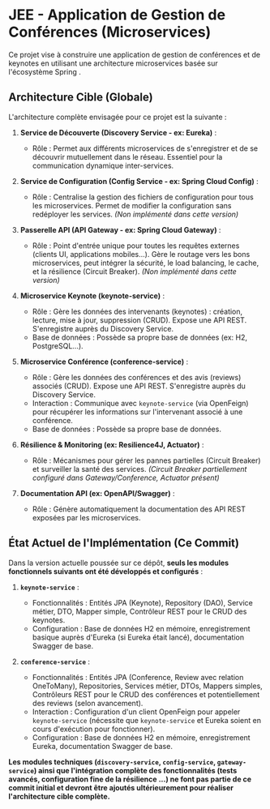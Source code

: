 # JEE - Application de Gestion de Conférences (Microservices)

Ce projet vise à construire une application de gestion de conférences et de keynotes en utilisant une architecture microservices basée sur l'écosystème Spring .

## Architecture Cible (Globale)

L'architecture complète envisagée pour ce projet est la suivante :

1.  **Service de Découverte (Discovery Service - ex: Eureka)** :
    *   Rôle : Permet aux différents microservices de s'enregistrer et de se découvrir mutuellement dans le réseau. Essentiel pour la communication dynamique inter-services.

2.  **Service de Configuration (Config Service - ex: Spring Cloud Config)** :
    *   Rôle : Centralise la gestion des fichiers de configuration pour tous les microservices. Permet de modifier la configuration sans redéployer les services. *(Non implémenté dans cette version)*

3.  **Passerelle API (API Gateway - ex: Spring Cloud Gateway)** :
    *   Rôle : Point d'entrée unique pour toutes les requêtes externes (clients UI, applications mobiles...). Gère le routage vers les bons microservices, peut intégrer la sécurité, le load balancing, le cache, et la résilience (Circuit Breaker). *(Non implémenté dans cette version)*

4.  **Microservice Keynote (keynote-service)** :
    *   Rôle : Gère les données des intervenants (keynotes) : création, lecture, mise à jour, suppression (CRUD). Expose une API REST. S'enregistre auprès du Discovery Service.
    *   Base de données : Possède sa propre base de données (ex: H2, PostgreSQL...).

5.  **Microservice Conférence (conference-service)** :
    *   Rôle : Gère les données des conférences et des avis (reviews) associés (CRUD). Expose une API REST. S'enregistre auprès du Discovery Service.
    *   Interaction : Communique avec `keynote-service` (via OpenFeign) pour récupérer les informations sur l'intervenant associé à une conférence.
    *   Base de données : Possède sa propre base de données.

6.  **Résilience & Monitoring (ex: Resilience4J, Actuator)** :
    *   Rôle : Mécanismes pour gérer les pannes partielles (Circuit Breaker) et surveiller la santé des services. *(Circuit Breaker partiellement configuré dans Gateway/Conference, Actuator présent)*

7.  **Documentation API (ex: OpenAPI/Swagger)** :
    *   Rôle : Génère automatiquement la documentation des API REST exposées par les microservices.
  


## État Actuel de l'Implémentation (Ce Commit)

Dans la version actuelle poussée sur ce dépôt, **seuls les modules fonctionnels suivants ont été développés et configurés** :

1.  **`keynote-service`** :
    *   Fonctionnalités : Entités JPA (Keynote), Repository (DAO), Service métier, DTO, Mapper simple, Contrôleur REST pour le CRUD des keynotes.
    *   Configuration : Base de données H2 en mémoire, enregistrement basique auprès d'Eureka (si Eureka était lancé), documentation Swagger de base.

2.  **`conference-service`** :
    *   Fonctionnalités : Entités JPA (Conference, Review avec relation OneToMany), Repositories, Services métier, DTOs, Mappers simples, Contrôleurs REST pour le CRUD des conférences et potentiellement des reviews (selon avancement).
    *   Interaction : Configuration d'un client OpenFeign pour appeler `keynote-service` (nécessite que `keynote-service` et Eureka soient en cours d'exécution pour fonctionner).
    *   Configuration : Base de données H2 en mémoire, enregistrement Eureka, documentation Swagger de base.

**Les modules techniques (`discovery-service`, `config-service`, `gateway-service`) ainsi que l'intégration complète des fonctionnalités (tests avancés, configuration fine de la résilience ...) ne font pas partie de ce commit initial et devront être ajoutés ultérieurement pour réaliser l'architecture cible complète.**

